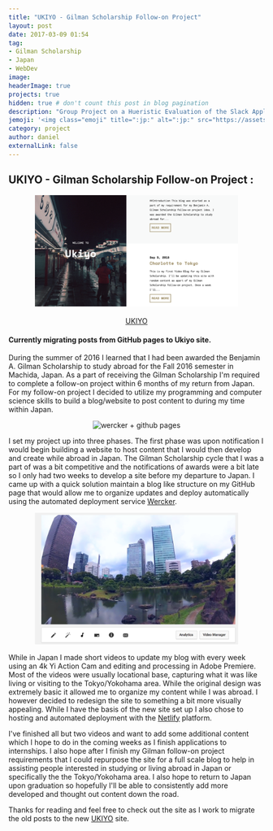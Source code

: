 ```yaml
---
title: "UKIYO - Gilman Scholarship Follow-on Project"
layout: post
date: 2017-03-09 01:54
tag: 
- Gilman Scholarship
- Japan
- WebDev
image: 
headerImage: true
projects: true
hidden: true # don't count this post in blog pagination
description: "Group Project on a Hueristic Evaluation of the Slack Application"
jemoji: '<img class="emoji" title=":jp:" alt=":jp:" src="https://assets.github.com/images/icons/emoji/unicode/1f1ef.png" height="20" width="20" align="absmiddle">'
category: project
author: daniel
externalLink: false
---
```


## UKIYO - Gilman Scholarship Follow-on Project :

<center>
<a href="http://ukiyo.netlify.com/"><img src="/assets/images/ukiyoScreen.png" alt="ukiyo" style="width: 400px;"/></a>
<br><br>
<a href="http://ukiyo.netlify.com/"> UKIYO </a>
</center>

#### Currently migrating posts from GitHub pages to Ukiyo site.


During the summer of 2016 I learned that I had been awarded the Benjamin A. Gilman Scholarship to study abroad for the Fall 2016 semester in Machida, Japan. As a part of receiving the Gilman Scholarship I'm required to complete a follow-on project within 6 months of my return from Japan. For my follow-on project I decided to utilize my programming and computer science skills to build a blog/website to post content to during my time within Japan. 

<center>
<img src="https://blog.wercker.com/hs-fs/hubfs/images/posts/2013-07-28-Week-In-Review-For-July-28th/wercker%2Bgitpages.png?t=1481290811819&width=750&name=wercker%2Bgitpages.png" alt="wercker + github pages" style="width: 400px;"/>
</center>

I set my project up into three phases. The first phase was upon notification I would begin building a website to host content that I would then develop and create while abroad in Japan. The Gilman Scholarship cycle that I was a part of was a bit competitive and the notifications of awards were a bit late so I only had two weeks to develop a site before my departure to Japan. I came up with a quick solution maintain a blog like structure on my GitHub page that would allow me to organize updates and deploy automatically using the automated deployment service <a href="http://www.wercker.com/">Wercker</a>. 

<center>
<img src="/assets/images/videoBlog.png" alt="ukiyo" style="width: 400px;"/>
</center>

While in Japan I made short videos to update my blog with every week using an 4k Yi Action Cam and editing and processing in Adobe Premiere. Most of the videos were usually locational base, capturing what it was like living or visiting to the Tokyo/Yokohama area. While the original design was extremely basic it allowed me to organize my content while I was abroad. I however decided to redesign the site to something a bit more visually appealing. While I have the basis of the new site set up I also chose to hosting and automated deployment with the <a href="https://www.netlify.com/">Netlify</a> platform. 

I've finished all but two videos and want to add some additional content which I hope to do in the coming weeks as I finish applications to internships. I also hope after I finish my Gilman follow-on project requirements that I could repurpose the site for a full scale blog to help in assisting people interested in studying or living abroad in Japan or specifically the the Tokyo/Yokohama area. I also hope to return to Japan upon graduation so hopefully I'll be able to consistently add more developed and thought out content down the road. 

Thanks for reading and feel free to check out the site as I work to migrate the old posts to the new <a href="http://ukiyo.netlify.com/">UKIYO</a> site.





